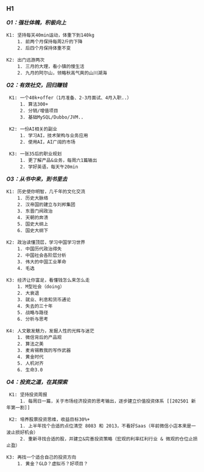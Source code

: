 
### H1

***O1：强壮体魄，积极向上***  

	K1: 坚持每天40min运动，体重下到140kg
		1. 前两个月保持每周2斤的下降
		2. 后四个月保持体重不变
	
	K2: 出门远游两次
		1. 三月的大理，看小镇的慢生活
		2. 九月的阿尔山，领略秋高气爽的山川湖海


***O2：有效社交，回归赚钱***  

	 K1: 一个40k+offer（1月准备、2-3月面试、4月入职..）
		 1. 算法300+
		 2. 分销/增值项目
		 3. 基础MySQL/Dubbo/JVM..
	 
	 K2: 一份AI相关的副业
		 1. 学习AI，技术架构与业务应用
		 2. 使用AI，AI广阔的市场
	 
	 K3: 一张35后的职业规划
		 1. 更了解产品&业务，每周六1篇输出
		 2. 学好英语，每天午20min


***O3：从书中来，到书里去***

	K1: 历史使你明智，几千年的文化交流
		1. 历史大脉络
		2. 汉帝国的建立与刘邦集团
		3. 东晋门阀政治
		4. 天朝的奔溃
		5. 国史大纲上
		6. 国史大纲下
	
	K2: 政治读懂顶层，学习中国学习世界
		1. 中国历代政治得失
		2. 中国社会各阶层分析
		3. 伟大的中国工业革命
		4. 毛选
	
    K3: 经济让你富足，看懂钱怎么来怎么走
	    1. M型社会（doing）
	    2. 大衰退
	    3. 就业、利息和货币通论
	    4. 失去的三十年
	    5. 战略与路径
	    6. 分析与思考
    
    K4: 人文散发魅力，发掘人性的光辉与迷茫
	    1. 微信背后的产品观
	    2. 算法之美
	    3. 麦肯锡教我的写作武器
	    4. 黄金时代
	    5. 人机对齐
	    6. 生命3.0


***O4：投资之道，在其探索***

	 K1: 坚持投资周报
		 1. 每周日一篇，关于市场经济投资的思考输出，逐步建立价值投资体系 [[202501 新年第一割]]
	 
	 K2: 培养股票投资思维，收益目标30%+
		 1. 上半年找个合适的点位清空 8083 和 2013，不看好Saas（年前微信小店本来是一波止损好机会）
		 2. 重新寻找合适的股，并建立&完善投资策略（宏观的利率红利行业 & 微观的仓位止损止盈）
		
	K3: 再找一个适合自己的投资方向
		1. 黄金？GLD？虚拟币？好项目？